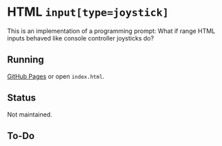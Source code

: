 # HTML `input[type=joystick]`

This is an implementation of a programming prompt: What if range HTML inputs
behaved like console controller joysticks do?

## Running

[GitHub Pages](https://tomashubelbauer.github.io/html-input-joystick) or open
`index.html`.

## Status

Not maintained.

## To-Do
